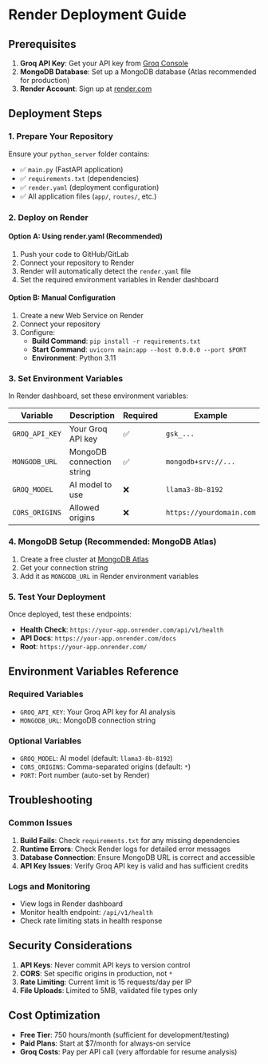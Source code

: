 # Render Deployment Guide

## Prerequisites

1. **Groq API Key**: Get your API key from [Groq Console](https://console.groq.com/)
2. **MongoDB Database**: Set up a MongoDB database (Atlas recommended for production)
3. **Render Account**: Sign up at [render.com](https://render.com)

## Deployment Steps

### 1. Prepare Your Repository

Ensure your `python_server` folder contains:

- ✅ `main.py` (FastAPI application)
- ✅ `requirements.txt` (dependencies)
- ✅ `render.yaml` (deployment configuration)
- ✅ All application files (`app/`, `routes/`, etc.)

### 2. Deploy on Render

#### Option A: Using render.yaml (Recommended)

1. Push your code to GitHub/GitLab
2. Connect your repository to Render
3. Render will automatically detect the `render.yaml` file
4. Set the required environment variables in Render dashboard

#### Option B: Manual Configuration

1. Create a new Web Service on Render
2. Connect your repository
3. Configure:
   - **Build Command**: `pip install -r requirements.txt`
   - **Start Command**: `uvicorn main:app --host 0.0.0.0 --port $PORT`
   - **Environment**: Python 3.11

### 3. Set Environment Variables

In Render dashboard, set these environment variables:

| Variable       | Description               | Required | Example                  |
| -------------- | ------------------------- | -------- | ------------------------ |
| `GROQ_API_KEY` | Your Groq API key         | ✅       | `gsk_...`                |
| `MONGODB_URL`  | MongoDB connection string | ✅       | `mongodb+srv://...`      |
| `GROQ_MODEL`   | AI model to use           | ❌       | `llama3-8b-8192`         |
| `CORS_ORIGINS` | Allowed origins           | ❌       | `https://yourdomain.com` |

### 4. MongoDB Setup (Recommended: MongoDB Atlas)

1. Create a free cluster at [MongoDB Atlas](https://www.mongodb.com/atlas)
2. Get your connection string
3. Add it as `MONGODB_URL` in Render environment variables

### 5. Test Your Deployment

Once deployed, test these endpoints:

- **Health Check**: `https://your-app.onrender.com/api/v1/health`
- **API Docs**: `https://your-app.onrender.com/docs`
- **Root**: `https://your-app.onrender.com/`

## Environment Variables Reference

### Required Variables

- `GROQ_API_KEY`: Your Groq API key for AI analysis
- `MONGODB_URL`: MongoDB connection string

### Optional Variables

- `GROQ_MODEL`: AI model (default: `llama3-8b-8192`)
- `CORS_ORIGINS`: Comma-separated origins (default: `*`)
- `PORT`: Port number (auto-set by Render)

## Troubleshooting

### Common Issues

1. **Build Fails**: Check `requirements.txt` for any missing dependencies
2. **Runtime Errors**: Check Render logs for detailed error messages
3. **Database Connection**: Ensure MongoDB URL is correct and accessible
4. **API Key Issues**: Verify Groq API key is valid and has sufficient credits

### Logs and Monitoring

- View logs in Render dashboard
- Monitor health endpoint: `/api/v1/health`
- Check rate limiting stats in health response

## Security Considerations

1. **API Keys**: Never commit API keys to version control
2. **CORS**: Set specific origins in production, not `*`
3. **Rate Limiting**: Current limit is 15 requests/day per IP
4. **File Uploads**: Limited to 5MB, validated file types only

## Cost Optimization

- **Free Tier**: 750 hours/month (sufficient for development/testing)
- **Paid Plans**: Start at $7/month for always-on service
- **Groq Costs**: Pay per API call (very affordable for resume analysis)
